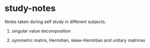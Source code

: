 # study-notes

Notes taken during self study in different subjects. 


1. singular value decomposition

2. symmetric matrix, Hermitian, skew-Hermitian and unitary matrices